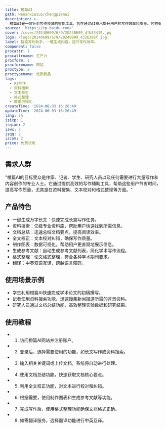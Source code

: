 ```yaml
---
title: 橙篇AI
path: wenanxiezuo/chengpianai
description: >-
  橙篇AI是一款针对写作领域的智能工具，旨在通过AI技术提升用户的写作效率和质量。它拥有一键生成长文、资料搜索、文档总结、全文校正等功能，帮助用户快速整理思路、搜集资料和校对文本。橙篇AI的背景是随着AI技术的发展，越来越多的行业开始利用AI来提高工作效率，尤其是在内容创作领域。产品定位于辅助用户进行高效写作，无论是学术论文、商业报告还是日常笔记，都能通过橙篇AI得到快速生成和优化。目前产品提供免费试用，具体价格未在页面上明确标注。
source: 'https://cp.baidu.com/'
cover: /cover/20240609/6/9/20240609_dfb53419.jpg
logo: /logo/20240609/6/9/20240609_4326386f.jpg
label: 智能写作助手，一键生成内容，提升写作效率。
component: false
procattr: 1
procattrname: 生产力
procform: 1
procformname: 网站
proctype: 2
proctypename: 优质新品
tags:
  - AI写作
  - 资料搜索
  - 文本校对
  - 格式整理
  - 数据可视化
createTime: '2024-06-03 16:26:49'
updateTime: '2024-06-03 16:26:49'
lang: zh
isicp: 1
isqian: 2
iswx: 2
isqq: 2
iscom: 2
price: 免费试用
---
```


## 需求人群

"橙篇AI的目标受众是作家、记者、学生、研究人员以及任何需要进行大量写作和内容创作的专业人士。它通过提供高效的写作辅助工具，帮助这些用户节省时间，提高写作质量，尤其是在资料搜集、文本校对和格式整理等方面。"

## 产品特色

* 一键生成万字长文：快速完成长篇写作任务。
* 资料搜索：亿级专业资料库，帮助用户快速找到所需信息。
* 文档总结：迅速总结文档要点，提高阅读效率。
* 全文校正：文本校对纠错，确保写作质量。
* 制作图表：数据可视化，帮助用户更直观地展示信息。
* 生成参考文献：自动生成参考文献列表，简化学术写作流程。
* 格式整理：论文格式整理，符合各种学术期刊要求。
* 翻译：中英双语互译，跨越语言障碍。

## 使用场景示例

* 学生利用橙篇AI快速完成学术论文的初稿撰写。
* 记者使用资料搜索功能，迅速搜集新闻报道所需的背景资料。
* 研究人员通过文档总结功能，高效整理实验数据和研究结果。

## 使用教程

* 1. 访问橙篇AI网站并注册账户。
* 2. 登录后，选择需要使用的功能，如长文写作或资料搜索。
* 3. 输入相关关键词或上传文档，系统将自动进行处理。
* 4. 使用文档总结功能，快速获取文档核心要点。
* 5. 利用全文校正功能，对文本进行校对和纠错。
* 6. 根据需要，使用制作图表和生成参考文献等功能。
* 7. 完成写作后，使用格式整理功能确保文档格式正确。
* 8. 如需翻译服务，选择翻译功能进行中英互译。
